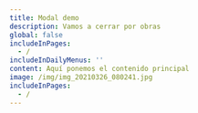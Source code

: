 ```yaml
---
title: Modal demo
description: Vamos a cerrar por obras
global: false
includeInPages:
  - /
includeInDailyMenus: ''
content: Aquí ponemos el contenido principal
image: /img/img_20210326_080241.jpg
includeInPages:
  - /
---
```

